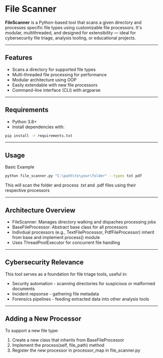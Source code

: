# File Scanner

**FileScanner** is a Python-based tool that scans a given directory and processes specific file types using customizable file processors. 
It's modular, multithreaded, and designed for extensibility — ideal for cybersecurity file triage, analysis tooling, or educational projects.

---

## Features

- Scans a directory for supported file types
- Multi-threaded file processing for performance
- Modular architecture using OOP
- Easily extendable with new file processors
- Command-line interface (CLI) with argparse

---

## Requirements

- Python 3.8+
- Install dependencies with:

```bash
pip install -r requirements.txt
```

---

## Usage
Basic Example
```bash
python file_scanner.py "C:\path\to\your\folder" --types txt pdf
```
This will scan the folder and process .txt and .pdf files using their respective processors

---

## Architecture Overview

- FileScanner: Manages directory walking and dispaches processing jobs
- BaseFileProcessor: Abstract base class for all processors
- Indivdual processors (e.g., TextFileProcessor, PdfFileProcessor) inherit from base and implement process() module
- Uses ThreadPoolExecutor for concurrent file handling

---

## Cybersecurity Relevance

This tool serves as a foundation for file triage tools, useful in:
- Security automation - scanning directories for suspicious or malformed documents
- Incident repsonse - gathering file metadata
- Forensics pipelines - feeding extracted data into other analysis tools

--- 

## Adding a New Processor

To support a new file type:
1. Create a new class that inherits from BaseFileProcessor
2. Implement the process(self, file_path) method
3. Register the new processor in processor_map in file_scanner.py





